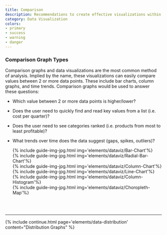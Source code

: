 ```yaml
---
title: Comparison
description: Recommendations to create effective visualizations within Ipreo products
category: Data Visualization
colors:
- primary
- success
- warning
- danger
---
```


### Comparison Graph Types
Comparison graphs and data visualizations are the most common method of analysis. Implied by the name, these visualizations can easily compare values between 2 or more data points. These include bar charts, column graphs, and time trends. 
Comparison graphs would be used to answer these questions:
- Which value between 2 or more data points is higher/lower?
- Does the user need to quickly find and read key values from a list (i.e. cost per quarter)?
- Does the user need to see categories ranked (i.e. products from most to least profitable)?
- What trends over time does the data suggest (gaps, spikes, outliers)?

  <div class="c-row">
    <div class="c-col-12 c-col-lg-2">
      {% include guide-img-jpg.html img='elements/dataviz/Bar-Chart'%}
    </div>

    <div class="c-col-12 c-col-lg-2">
      {% include guide-img-jpg.html img='elements/dataviz/Radial-Bar-Chart'%}
    </div>

    <div class="c-col-12 c-col-lg-2">
      {% include guide-img-jpg.html img='elements/dataviz/Column-Chart'%}
    </div>

    <div class="c-col-12 c-col-lg-2">
      {% include guide-img-jpg.html img='elements/dataviz/Line-Chart'%}
    </div>

    <div class="c-col-12 c-col-lg-2">
      {% include guide-img-jpg.html img='elements/dataviz/Column-Histogram'%}
    </div>

    <div class="c-col-12 c-col-lg-2">
      {% include guide-img-jpg.html img='elements/dataviz/Choropleth-Map'%}
    </div>
  </div>

<br>
<br>
<hr>

{% include continue.html page='elements/data-distribution' content="Distribution Graphs" %}